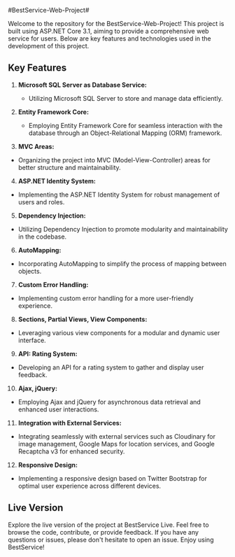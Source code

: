 #BestService-Web-Project#

Welcome to the repository for the BestService-Web-Project! This project is built using ASP.NET Core 3.1, aiming to provide a comprehensive web service for users. Below are key features and technologies used in the development of this project.

## Key Features

1. **Microsoft SQL Server as Database Service:**
   - Utilizing Microsoft SQL Server to store and manage data efficiently.

2. **Entity Framework Core:**
   - Employing Entity Framework Core for seamless interaction with the database through an Object-Relational Mapping (ORM) framework.   

3.	**MVC Areas:**
   - Organizing the project into MVC (Model-View-Controller) areas for better structure and maintainability.
        
4.	**ASP.NET Identity System:**
   - Implementing the ASP.NET Identity System for robust management of users and roles.

5.	**Dependency Injection:**
   - Utilizing Dependency Injection to promote modularity and maintainability in the codebase.

6.	**AutoMapping:**
   - Incorporating AutoMapping to simplify the process of mapping between objects.

7.	**Custom Error Handling:**   
   - Implementing custom error handling for a more user-friendly experience.

8.	**Sections, Partial Views, View Components:**
   - Leveraging various view components for a modular and dynamic user interface.

9.	**API: Rating System:**
   - Developing an API for a rating system to gather and display user feedback.

10.	**Ajax, jQuery:**
   - Employing Ajax and jQuery for asynchronous data retrieval and enhanced user interactions.

11.	**Integration with External Services:**
   - Integrating seamlessly with external services such as Cloudinary for image management, Google Maps for location services, and Google Recaptcha v3 for enhanced security.

12.	**Responsive Design:**
   - Implementing a responsive design based on Twitter Bootstrap for optimal user experience across different devices.

## Live Version ##
Explore the live version of the project at BestService Live.
Feel free to browse the code, contribute, or provide feedback. If you have any questions or issues, please don't hesitate to open an issue. Enjoy using BestService!

